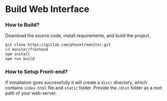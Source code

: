 # Build Web Interface


### How to Build?
Download the source code, install requirements, and build the project.  
```bash
git clone https://gitlab.com/phxnet/monitor.git
cd monitor/frontend
npm install
npm run build
```

### How to Setup Front-end?
If installation goes successfully it will create a ```dist/``` directory, which contains ```index.html``` file and ```static``` folder. Provide the ```/dist``` folder as a root path of your web-server.
